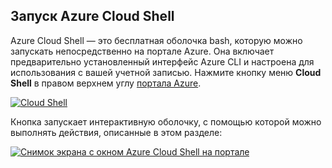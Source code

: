 ## <a name="launch-azure-cloud-shell"></a>Запуск Azure Cloud Shell

Azure Cloud Shell — это бесплатная оболочка bash, которую можно запускать непосредственно на портале Azure. Она включает предварительно установленный интерфейс Azure CLI и настроена для использования с вашей учетной записью. Нажмите кнопку меню **Cloud Shell** в правом верхнем углу [портала Azure](https://portal.azure.com).

[![Cloud Shell](../media/cloud-shell-try-it/cloud-shell-menu.png)](https://portal.azure.com)

Кнопка запускает интерактивную оболочку, с помощью которой можно выполнять действия, описанные в этом разделе:

[![Снимок экрана с окном Azure Cloud Shell на портале](../media/cloud-shell-try-it/cloud-shell-safari.png)](https://portal.azure.com)